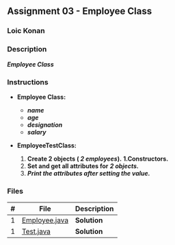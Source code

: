 ## Assignment 03 - Employee Class

### Loic Konan

### Description

***Employee Class***

### Instructions

- **Employee Class:**
  - ***name***
  - ***age***
  - ***designation***
  - ***salary***
  
- **EmployeeTestClass:**
   1. **Create 2 objects ( ***2 employees***).**
        **1.Constructors.**
   2. **Set and get all attributes for** ***2 objects.***
   3. ***Print the attributes after setting the value.***

### Files

|   #   | File                           | Description  |
| :---: | ------------------------------ | ------------ |
|   1   | [Employee.java](Employee.java) | **Solution** |
|   1   | [Test.java](Test.java)         | **Solution** |
